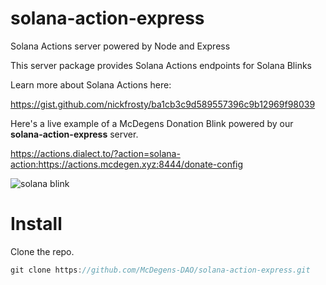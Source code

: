 # solana-action-express
Solana Actions server powered by Node and Express

This server package provides Solana Actions endpoints for Solana Blinks

Learn more about Solana Actions here: 

https://gist.github.com/nickfrosty/ba1cb3c9d589557396c9b12969f98039

Here's a live example of a McDegens Donation Blink powered by our **solana-action-express** server.

https://actions.dialect.to/?action=solana-action:https://actions.mcdegen.xyz:8444/donate-config

![solana blink](https://github.com/McDegens-DAO/solana-action-express/blob/main/blink.png)

# Install
Clone the repo.
```javascript
git clone https://github.com/McDegens-DAO/solana-action-express.git
```
